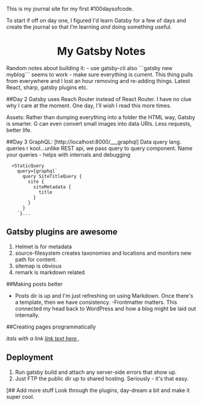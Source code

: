 This is my journal site for my first #100daysofcode.

To start if off on day one, I figured I'd learn Gatsby for a few of days and create the journal so that I'm learning _and_ doing something useful.

<h1 align="center">
  My Gatsby Notes
</h1>
Random notes about building it:
- use gatsby-cli also ```gatsby new myblog``` seems to work
- make sure everything is current. This thing pulls from everywhere and I lost an hour removing and re-adding things. Latest React, sharp, gatsby plugins etc.

##Day 2
Gatsby uses Reach Router instead of React Router. I have no clue why I care at the moment. One day, I'll wish I read this more times.

Assets:
Rather than dumping everything into a folder the HTML way, Gatsby is smarter. G can even convert small images into data URIs. Less requests, better life.

##Day 3
GraphQL: [http://localhost:8000/___graphql]
Data query lang. queries r kool...unlike REST api, we pass query to query component.
Name your queries - helps with internals and debugging

```
  <StaticQuery
    query={graphql`
      query SiteTitleQuery {
        site {
          siteMetadata {
            title
          }
        }
      }
    `}...
```

## Gatsby plugins are awesome

1. Helmet is for metadata
2. source-filesystem creates taxonomies and locations and monitors new path for content.
3. sitemap is obvious
4. remark is markdown related

##Making posts better

- Posts dir is up and I'm just refreshing on using Markdown. Once there's a template, then we have consistency.
  -Frontmatter matters. This connected my head back to WordPress and how a blog might be laid out internally.

##Creating pages programmatically

_itals with a link [link text here ](https://www.gatsbyjs.org/docs/gatsby-starters/)._

## Deployment

1) Run gatsby build and attach any server-side errors that show up.
2) Just FTP the public dir up to shared hosting. Seriously - it's that easy.


[## Add more stuff
Look through the plugins, day-dream a bit and make it super cool.
